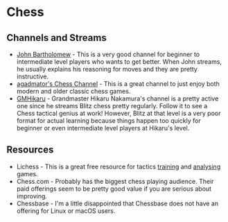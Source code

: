 # Chess

## Channels and Streams

- [John Bartholomew](https://www.youtube.com/channel/UC6hOVYvNn79Sl1Fc1vx2mYA) -
  This is a very good channel for beginner to intermediate level players who
  wants to get better. When John streams, he usually explains his reasoning for
  moves and they are pretty instructive.
- [agadmator's Chess Channel](https://www.youtube.com/channel/UCL5YbN5WLFD8dLIegT5QAbA) - 
  This is a great channel to just enjoy both modern and older classic chess games.
- [GMHikaru](https://www.youtube.com/channel/UCweCc7bSMX5J4jEH7HFImng) - 
	Grandmaster Hikaru Nakamura's channel is a pretty active one since he streams
	Blitz chess pretty regularly. Follow it to see a Chess tactical genius at work!
	However, Blitz at that level is a very poor format for actual learning because
	things happen too quickly for beginner or even intermediate level players at
	Hikaru's level.

## Resources

- Lichess - This is a great free resource for tactics
  [training](https://lichess.org/training/89238) and [analysing](https://lichess.org/analysis) games.
- Chess.com - Probably has the biggest chess playing audience. Their paid
  offerings seem to be pretty good value if you are serious about improving.
- Chessbase - I'm a little disappointed that Chessbase does not have an offering for Linux or macOS users.
